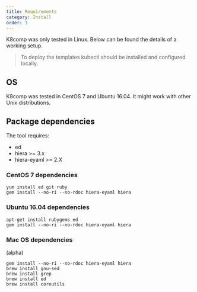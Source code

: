 ```yaml
---
title: Requirements
category: Install
order: 1
---
```


K8comp was only tested in Linux. Below can be found the details of a working setup.
> To deploy the templates kubectl should be installed and configured locally.

## [](#os)OS

K8comp was tested in CentOS 7 and Ubuntu 16.04. It might work with other Unix distributions.

## [](#dependencies)Package dependencies

The tool requires:
- ed
- hiera >= 3.x
- hiera-eyaml >= 2.X

### [](#centos)CentOS 7 dependencies
```
yum install ed git ruby
gem install --no-ri --no-rdoc hiera-eyaml hiera
```
### [](#ubuntu)Ubuntu 16.04 dependencies
```
apt-get install rubygems ed
gem install --no-ri --no-rdoc hiera-eyaml hiera
```

### [](#macos)Mac OS dependencies
(alpha)
```
gem install --no-ri --no-rdoc hiera-eyaml hiera
brew install gnu-sed
brew install grep
brew install ed
brew install coreutils
```
